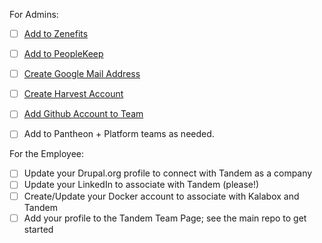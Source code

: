 For Admins:
- [ ] [Add to Zenefits](https://www.zenefits.com)
- [ ] [Add to PeopleKeep](https://tandem.peoplekeep.com)
- [ ] [Create Google Mail Address](https://admin.google.com/kalabox.io/AdminHome?pli=1&fral=1#UserList:org=3zbo27o3jehmpl)
- [ ] [Create Harvest Account](https://kalabox.harvestapp.com/team)
- [ ] [Add Github Account to Team](https://github.com/orgs/thinktandem/people)
- [ ] Add to Pantheon + Platform teams as needed.


For the Employee:
- [ ] Update your Drupal.org profile to connect with Tandem as a company
- [ ] Update your LinkedIn to associate with Tandem (please!)
- [ ] Create/Update your Docker account to associate with Kalabox and Tandem
- [ ] Add your profile to the Tandem Team Page; see the main repo to get started